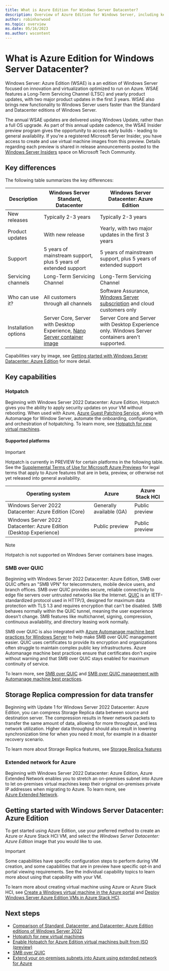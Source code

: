 ```yaml
---
title: What is Azure Edition for Windows Server Datacenter? 
description: Overview of Azure Edition for Windows Server, including key features and next steps.
author: robinharwood
ms.topic: overview
ms.date: 05/16/2023
ms.author: wscontent 
---
```


# What is Azure Edition for Windows Server Datacenter?

Windows Server: Azure Edition (WSAE) is a an edition of Windows Server focused on innovation and
virtualization optimized to run on Azure. WSAE features a Long-Term Servicing Channel (LTSC) and
yearly product updates, with two major product updates in the first 3 years. WSAE also brings new
functionality to Windows Server users faster than the Standard and Datacenter editions of Windows
Server.

The annual WSAE updates are delivered using Windows Update, rather than a full OS upgrade. As part
of this annual update cadence, the WSAE Insider preview program gives the opportunity to access
early builds - leading to general availability. If you're a registered Microsoft Server Insider, you
have access to create and use virtual machine images from this preview. Details regarding each
preview is shared in release announcements posted to the
[Windows Server Insiders](https://techcommunity.microsoft.com/t5/windows-server-insiders/bd-p/WindowsServerInsiders)
space on Microsoft Tech Community.

## Key differences

The following table summarizes the key differences:

| Description | Windows Server Standard, Datacenter | Windows Server Datacenter: Azure Edition |
|--|--|--|
| New releases | Typically 2-3 years | Typically 2-3 years |
| Product updates | With new release | Yearly, with two major updates in the first 3 years |
| Support | 5 years of mainstream support, plus 5 years of extended support | 5 years of mainstream support, plus 5 years of extended support |
| Servicing channels | Long-Term Servicing Channel | Long-Term Servicing Channel |
| Who can use it? | All customers through all channels | Software Assurance, [Windows Server subscription](/azure-stack/hci/manage/vm-activate) and cloud customers only |
| Installation options | Server Core, Server with Desktop Experience, [Nano Server container image](/virtualization/windowscontainers/manage-containers/container-base-images) | Server Core and Server with Desktop Experience only. Windows Server containers aren't supported. |

Capabilities vary by image, see
[Getting started with Windows Server Datacenter: Azure Edition](#getting-started-with-windows-server-datacenter-azure-edition)
for more detail.

## Key capabilities

### Hotpatch

Beginning with Windows Server 2022 Datacenter: Azure Edition, Hotpatch gives you the ability to
apply security updates on your VM without rebooting. When used with Azure,
[Azure Guest Patching Service](/azure/virtual-machines/automatic-vm-guest-patching), along with
Automanage for Window Server, automate the onboarding, configuration, and orchestration of
hotpatching. To learn more, see [Hotpatch for new virtual machines](hotpatch.md).

#### Supported platforms

> [!IMPORTANT]
> Hotpatch is currently in PREVIEW for certain platforms in the following table. See the
> [Supplemental Terms of Use for Microsoft Azure Previews](https://azure.microsoft.com/support/legal/preview-supplemental-terms/)
> for legal terms that apply to Azure features that are in beta, preview, or otherwise not yet
> released into general availability.

| Operating system | Azure | Azure Stack HCI |
|--|--|--|
| Windows Server 2022 Datacenter: Azure Edition (Core) | Generally available (GA) | Public preview |
| Windows Server 2022 Datacenter: Azure Edition (Desktop Experience) | Public preview | Public preview |

> [!NOTE]
> Hotpatch is not supported on Windows Server containers base images.

### SMB over QUIC

Beginning with Windows Server 2022 Datacenter: Azure Edition, SMB over QUIC offers an "SMB VPN" for
telecommuters, mobile device users, and branch offices. SMB over QUIC provides secure, reliable
connectivity to edge file servers over untrusted networks like the Internet.
[QUIC](https://datatracker.ietf.org/doc/rfc9000/) is an IETF-standardized protocol used in HTTP/3,
designed for maximum data protection with TLS 1.3 and requires encryption that can't be disabled.
SMB behaves normally within the QUIC tunnel, meaning the user experience doesn't change. SMB
features like multichannel, signing, compression, continuous availability, and directory leasing
work normally.

SMB over QUIC is also integrated with
[Azure Automanage machine best practices for Windows Server](/azure/automanage/automanage-windows-server)
to help make SMB over QUIC management easier. QUIC uses certificates to provide its encryption and
organizations often struggle to maintain complex public key infrastructures. Azure Automanage
machine best practices ensure that certificates don't expire without warning and that SMB over QUIC
stays enabled for maximum continuity of service.

To learn more, see [SMB over QUIC](/windows-server/storage/file-server/smb-over-quic) and
[SMB over QUIC management with Automanage machine best practices](/azure/automanage/automanage-smb-over-quic).

## Storage Replica compression for data transfer

Beginning with Update 1 for Windows Server 2022 Datacenter: Azure Edition, you can compress Storage
Replica data between source and destination server. The compression results in fewer network packets
to transfer the same amount of data, allowing for more throughput, and less network utilization.
Higher data throughput should also result in lowering synchronization time for when you need it
most, for example in a disaster recovery scenario.

To learn more about Storage Replica features, see
[Storage Replica features](/windows-server/storage/storage-replica/storage-replica-overview#storage-replica-features)

### Extended network for Azure

Beginning with Windows Server 2022 Datacenter: Azure Edition, Azure Extended Network enables you to
stretch an on-premises subnet into Azure to let on-premises virtual machines keep their original
on-premises private IP addresses when migrating to Azure. To learn more, see  
[Azure Extended Network](/windows-server/manage/windows-admin-center/azure/azure-extended-network).

## Getting started with Windows Server Datacenter: Azure Edition

To get started using Azure Edition, use your preferred method to create an Azure or Azure Stack HCI
VM, and select the _Windows Server Datacenter: Azure Edition_ image that you would like to use.  

> [!IMPORTANT]
> Some capabilities have specific configuration steps to perform during VM creation, and some
> capabilities that are in preview have specific opt-in and portal viewing requirements. See the
> individual capability topics to learn more about using that capability with your VM.

To learn more about creating virtual machine using Azure or Azure Stack HCI, see
[Create a Windows virtual machine in the Azure portal](/azure/virtual-machines/windows/quick-create-portal)
and
[Deploy Windows Server Azure Edition VMs in Azure Stack HCI](/azure-stack/hci/manage/windows-server-azure-edition?tabs=hci).

## Next steps

- [Comparison of Standard, Datacenter, and Datacenter: Azure Edition editions of Windows Server 2022](editions-comparison-windows-server-2022.md)
- [Hotpatch for new virtual machines](hotpatch.md)
- [Enable Hotpatch for Azure Edition virtual machines built from ISO (preview)](enable-hotpatch-azure-edition.md)
- [SMB over QUIC](../storage/file-server/smb-over-quic.md)
- [Extend your on-premises subnets into Azure using extended network for Azure](../manage/windows-admin-center/azure/azure-extended-network.md)
